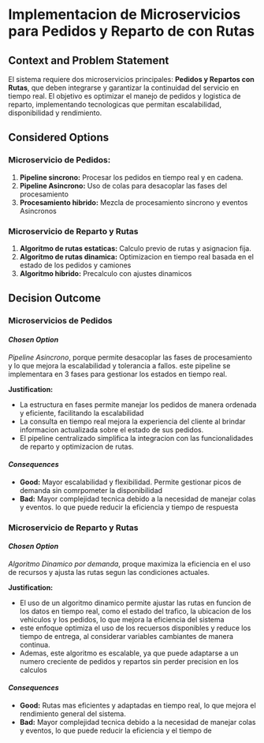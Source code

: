 # Implementacion de Microservicios para Pedidos y Reparto de con Rutas

## Context and Problem Statement

El sistema requiere dos microservicios principales: **Pedidos y Repartos con Rutas**, que deben integrarse y garantizar la continuidad del servicio en tiempo real. El objetivo es optimizar el manejo de pedidos y logistica de reparto, implementando tecnologicas que permitan escalabilidad, disponibilidad y rendimiento.

## Considered Options

### Microservicio de Pedidos:

1. **Pipeline sincrono:** Procesar los pedidos en tiempo real y en cadena.
2. **Pipeline Asincrono:** Uso de colas para desacoplar las fases del procesamiento
3. **Procesamiento hibrido:** Mezcla de procesamiento sincrono y eventos Asincronos

### Microservicio de Reparto y Rutas
1. **Algoritmo de rutas estaticas:** Calculo previo de rutas y asignacion fija.
2. **Algoritmo de rutas dinamica:** Optimizacion en tiempo real basada en el estado de los pedidos y camiones
3. **Algoritmo hibrido:** Precalculo con ajustes dinamicos

## Decision Outcome

### Microservicios de Pedidos

#### ***Chosen Option***
*Pipeline Asincrono*, porque permite desacoplar las fases de procesamiento y lo que mejora la escalabilidad y tolerancia a fallos. este pipeline se implementara en 3 fases para gestionar los estados en tiempo real.

**Justification:**
- La estructura en fases permite manejar los pedidos de manera ordenada y eficiente, facilitando la escalabilidad
- La consulta en tiempo real mejora la experiencia del cliente al brindar informacion actualizada sobre el estado de sus pedidos.
- El pipeline centralizado simplifica la integracion con las funcionalidades de reparto y optimizacion de rutas.


<!-- This is an optional element. Feel free to remove. -->
#### ***Consequences***

- **Good:** Mayor escalabilidad y flexibilidad. Permite gestionar picos de demanda sin comrpometer la disponibilidad
- **Bad:** Mayor complejidad tecnica debido a la necesidad de manejar colas y eventos. lo que puede reducir la eficiencia y tiempo de respuesta

### Microservicio de Reparto y Rutas
#### ***Chosen Option***
*Algoritmo Dinamico por demanda*, proque maximiza la eficiencia en el uso de recursos y ajusta las rutas segun las condiciones actuales.

**Justification:**
- El uso de un algoritmo dinamico permite ajustar las rutas en funcion de los datos en tiempo real, como el estado del trafico, la ubicacion de los vehiculos y los pedidos, lo que mejora la eficiencia del sistema
- este enfoque optimiza el uso de los recuersos disponibles y reduce los tiempo de entrega, al considerar variables cambiantes de manera continua.
- Ademas, este algoritmo es escalable, ya que puede adaptarse a un numero creciente de pedidos y repartos sin perder precision en los calculos

#### ***Consequences***
- **Good:** Rutas mas eficientes y adaptadas en tiempo real, lo que mejora el rendimiento general del sistema.
- **Bad:** Mayor complejidad tecnica debido a la necesidad de manejar colas y eventos, lo que puede reducir la eficiencia y el tiempo de 

